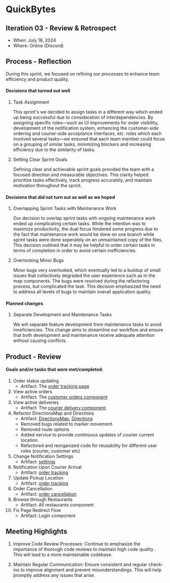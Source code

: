 # QuickBytes

## Iteration 03 - Review & Retrospect

 * When: July 18, 2024
 * Where: Online (Discord)

## Process - Reflection

During this sprint, we focused on refining our processes to enhance team efficiency and product quality.

#### Decisions that turned out well

1. Task Assignment
    
    This sprint's we decided to assign tasks in a different way which ended up being successful due to consideration of interdependencies. By assigning specific roles—such as UI improvements for order visibility, development of the notification system, enhancing the customer-side ordering and courier-side acceptance interfaces, etc. roles which each involved several tasks—we ensured that each team member could focus on a grouping of similar tasks, minimizing blockers and increasing efficiency due to the similarity of tasks.
    
2. Setting Clear Sprint Goals

	Defining clear and achievable sprint goals provided the team with a focused direction and measurable objectives. This clarity helped prioritize tasks effectively, track progress accurately, and maintain motivation throughout the sprint.

#### Decisions that did not turn out as well as we hoped

1. Overlapping Sprint Tasks with Maintenance Work

	Our decision to overlap sprint tasks with ongoing maintenance work ended up complicating certain tasks. While the intention was to maximize productivity, the dual focus hindered some progress due to the fact that maintenance work would be done on one branch while sprint tasks were done seperately on an unmaintained copy of the files. This decision outlined that it may be helpful to order certain tasks in terms of completion in order to avoid certain inefficiencies.

2. Overlooking Minor Bugs

	Minor bugs very overlooked, which eventually led to a buildup of small issues that collectively degraded the user experience such as in the map components. The bugs were resolved during the refactoring process, but complicated the task. This decision emphasized the need to address all levels of bugs to maintain overall application quality.

#### Planned changes

1. Separate Development and Maintenance Tasks

	We will separate feature development from maintenance tasks to avoid inneficiencies. This change aims to streamline our workflow and ensure that both development and maintenance receive adequate attention without causing conflicts.

## Product - Review

#### Goals and/or tasks that were met/completed:

1. Order status updating
    - Artifact: The [order tracking page](../../app/frontend/src/pages/OrderTracking.tsx)
2. View active orders
    - Artifact: The [customer orders component](../../app/frontend/src/components/CustomerOrders.tsx)
3. View active deliveries
    - Artifact: The [courier delivery component](../../app/frontend/src/components/CourierDelivery.tsx)
4. Refactor DirectionsMap and Directions
    - Artifact: [DirectionsMap](../../app/frontend/src/components/DirectionsMap.tsx), [Directions](../../app/frontend/src/components/Directions.tsx)
    - Removed bugs related to marker movement.
    - Removed route options
    - Added service to provide continuous updates of courier current location.
    - Refactored and reorganized code for reusability for different user roles (courier, customer etc)
5. Change Notification Settings
    - Artifact: [settings](../../app/frontend/src/pages/Settings.tsx)
6. Notification Upon Courier Arrival
    - Artifact: [order tracking](../../app/frontend/src/pages/OrderTracking.tsx)
8. Update Pickup Location
    - Artifact: [order tracking](../../app/frontend/src/pages/OrderTracking.tsx)
10. Order Cancellation
    - Artifact: [order cancellation](../../app/frontend/src/components/DirectionsMap.tsx)
12. Browse through Restaurants
    - Artifact: All restaurants component
14. Fix Page Redirect Flow
    - Artifact: Login component


## Meeting Highlights

1. Improve Code Review Processes: Continue to emphasize the importance of thorough code reviews to maintain high code quality . This will lead to a more maintainable codebase.

2. Maintain Regular Communication: Ensure consistent and regular check-ins to improve alignment and prevent misunderstandings. This will help promptly address any issues that arise.
